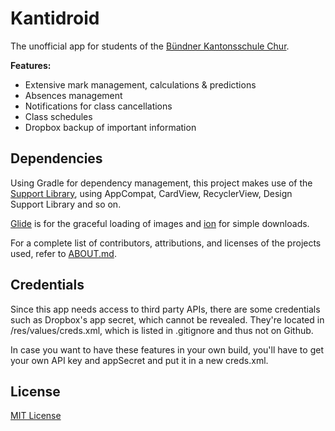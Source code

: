# Kantidroid

The unofficial app for students of the [Bündner Kantonsschule Chur](http://www.gr.ch/DE/institutionen/verwaltung/ekud/ahb/bks/uberuns/Seiten/default.aspx).

**Features:**
* Extensive mark management, calculations & predictions
* Absences management
* Notifications for class cancellations
* Class schedules
* Dropbox backup of important information

## Dependencies

Using Gradle for dependency management, this project makes use of the [Support Library](http://developer.android.com/tools/support-library/index.html), using AppCompat, CardView, RecyclerView, Design Support Library and so on.

[Glide](https://github.com/bumptech/glide) is for the graceful loading of images and [ion](https://github.com/koush/ion) for simple downloads.

For a complete list of contributors, attributions, and licenses of the projects used, refer to [ABOUT.md](ABOUT.md).

## Credentials

Since this app needs access to third party APIs, there are some credentials such as Dropbox's app secret, which cannot be revealed. They're located in /res/values/creds.xml, which is listed in .gitignore and thus not on Github.

In case you want to have these features in your own build, you'll have to get your own API key and appSecret and put it in a new creds.xml.

## License

[MIT License](LICENSE.md)
